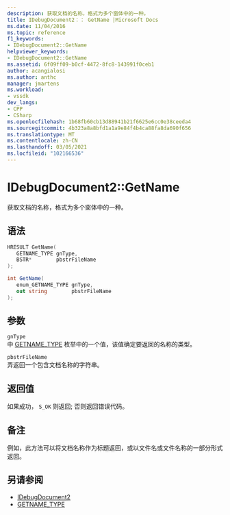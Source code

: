 ```yaml
---
description: 获取文档的名称，格式为多个窗体中的一种。
title: IDebugDocument2：： GetName |Microsoft Docs
ms.date: 11/04/2016
ms.topic: reference
f1_keywords:
- IDebugDocument2::GetName
helpviewer_keywords:
- IDebugDocument2::GetName
ms.assetid: 6f09ff09-b0cf-4472-8fc8-143991f0ceb1
author: acangialosi
ms.author: anthc
manager: jmartens
ms.workload:
- vssdk
dev_langs:
- CPP
- CSharp
ms.openlocfilehash: 1b68fb60cb13d88941b21f6625e6cc0e38ceeda4
ms.sourcegitcommit: 4b323a8a8bfd1a1a9e84f4b4ca88fa8da690f656
ms.translationtype: MT
ms.contentlocale: zh-CN
ms.lasthandoff: 03/05/2021
ms.locfileid: "102166536"
---
```

# <a name="idebugdocument2getname"></a>IDebugDocument2::GetName
获取文档的名称，格式为多个窗体中的一种。

## <a name="syntax"></a>语法

```cpp
HRESULT GetName( 
   GETNAME_TYPE gnType,
   BSTR*        pbstrFileName
);
```

```csharp
int GetName( 
   enum_GETNAME_TYPE gnType,
   out string        pbstrFileName
);
```

## <a name="parameters"></a>参数
`gnType`\
中 [GETNAME_TYPE](../../../extensibility/debugger/reference/getname-type.md) 枚举中的一个值，该值确定要返回的名称的类型。

`pbstrFileName`\
弄返回一个包含文档名称的字符串。

## <a name="return-value"></a>返回值
 如果成功， `S_OK` 则返回; 否则返回错误代码。

## <a name="remarks"></a>备注
 例如，此方法可以将文档名称作为标题返回，或以文件名或文件名称的一部分形式返回。

## <a name="see-also"></a>另请参阅
- [IDebugDocument2](../../../extensibility/debugger/reference/idebugdocument2.md)
- [GETNAME_TYPE](../../../extensibility/debugger/reference/getname-type.md)
